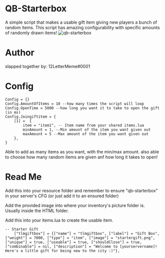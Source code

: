 # QB-Starterbox

A simple script that makes a usable gift item giving new players a bunch of random items. This script has amazing configurability with specific amounts of randomly drawn items!
![qb-starterbox](https://user-images.githubusercontent.com/91357757/173148818-42a166c3-f016-4b78-91be-ed5eacd1ef84.png)

# Author
slapped together by: 12LetterMeme#0001

# Config
```
Config = {}
Config.AmountOfItems = 10 --how many times the script will loop
Config.OpenTime = 5000 --how long you want it to take to open the gift (in ms)
Config.Joingiftitem = {
    [1] =  {
        item = "item1", -- Item name from your shared items.lua
        minAmount = 1, --Min amount of the item you want given out
        maxAmount = 5 --Max amount of the item you want given out
    },
}
```
Able to add as many items as you want, with the min/max amount. also able to choose how many random items are given anf how long it takes to open!

# Read Me

Add this into your resource folder and remember to ensure "qb-starterbox" in your server's CFG (or just add it to an ensured folder)

Add the provided image into where your inventory's picture folder is. Usually inside the HTML folder.

Add this into your items.lua to create the usable item.
```
-- Starter Gift
	["tlmgiftbox"] = {["name"] = "tlmgiftbox", ["label"] = "Gift Box", ["weight"] = 7000, ["type"] = "item", ["image"] = "startergift.png", ["unique"] = true, ["useable"] = true, ["shouldClose"] = true, ["combinable"] = nil, ["description"] = "Welcome to [yourservername]! Here's a little gift for being new to the city :)"},
```

